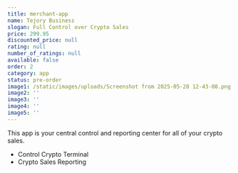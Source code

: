 ```yaml
---
title: merchant-app
name: Tejory Business
slogan: Full Control over Crypto Sales
price: 299.95
discounted_price: null
rating: null
number_of_ratings: null
available: false
order: 2
category: app
status: pre-order
image1: /static/images/uploads/Screenshot from 2025-05-28 12-43-08.png
image2: ''
image3: ''
image4: ''
image5: ''
---
```

This app is your central control and reporting center for all of your crypto sales.

- Control Crypto Terminal
- Crypto Sales Reporting
